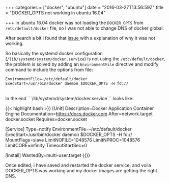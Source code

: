 +++
categories = ["docker", "ubuntu"]
date = "2016-03-27T13:56:59Z"
title = "DOCKER_OPTS not working in ubuntu 16.04"

+++
In ubuntu 16.04 docker was not loading the ```DOCKER_OPTS``` from ```/etc/default/docker``` file, so I was not able to change DNS of docker
global.


After search a bit i found that [issue ](https://github.com/docker/docker/issues/9889#issuecomment-109766580) with a explanation of why it was
not working.

So basically the systemd docker configuration (```/lib/systemd/system/docker.service```) is not using the ```/etc/default/docker```, the problem is solved by adding an ```EnvironmentFile``` directive and modify command to include the options from file:

```
EnvironmentFile=-/etc/default/docker
ExecStart=/usr/bin/docker daemon $DOCKER_OPTS -H fd://
```
<br />
In the end ```/lib/systemd/system/docker.service``` looks like:

{{< highlight bash >}}
[Unit]
Description=Docker Application Container Engine
Documentation=https://docs.docker.com
After=network.target docker.socket
Requires=docker.socket

[Service]
Type=notify
EnvironmentFile=-/etc/default/docker
ExecStart=/usr/bin/docker daemon $DOCKER_OPTS -H fd://
MountFlags=slave
LimitNOFILE=1048576
LimitNPROC=1048576
LimitCORE=infinity
TimeoutStartSec=0

[Install]
WantedBy=multi-user.target
{{</highlight>}}

Once edited, I have saved and restarted the docker service, and voila DOCKER_OPTS was working and my docker images are getting the right DNS.
